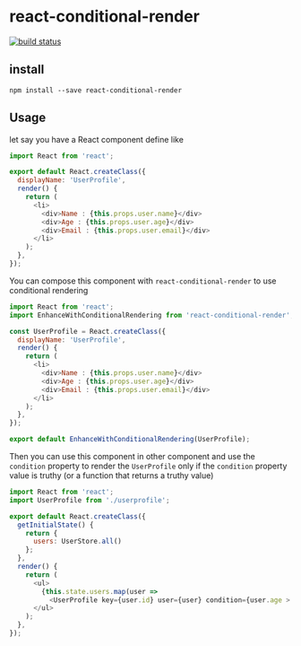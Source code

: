 # react-conditional-render

[![build status][1]][2]

## install

```
npm install --save react-conditional-render
```

## Usage

let say you have a React component define like

```javascript
import React from 'react';

export default React.createClass({
  displayName: 'UserProfile',
  render() {
    return (
      <li>
        <div>Name : {this.props.user.name}</div>
        <div>Age : {this.props.user.age}</div>
        <div>Email : {this.props.user.email}</div>
      </li>
    );
  },
});
```

You can compose this component with `react-conditional-render` to use conditional rendering

```javascript
import React from 'react';
import EnhanceWithConditionalRendering from 'react-conditional-render';

const UserProfile = React.createClass({
  displayName: 'UserProfile',
  render() {
    return (
      <li>
        <div>Name : {this.props.user.name}</div>
        <div>Age : {this.props.user.age}</div>
        <div>Email : {this.props.user.email}</div>
      </li>
    );
  },
});

export default EnhanceWithConditionalRendering(UserProfile);
```

Then you can use this component in other component and use the `condition` property to render the `UserProfile` only if
the `condition` property value is truthy (or a function that returns a truthy value)

```javascript
import React from 'react';
import UserProfile from './userprofile';

export default React.createClass({
  getInitialState() {
    return {
      users: UserStore.all()
    };
  },
  render() {
    return (
      <ul>
        {this.state.users.map(user =>
          <UserProfile key={user.id} user={user} condition={user.age > 42} />)}
      </ul>
    );
  },
});
```

[1]: https://api.travis-ci.org/mathieuancelin/react-conditional-render.svg
[2]: https://api.travis-ci.org/mathieuancelin/react-conditional-render
